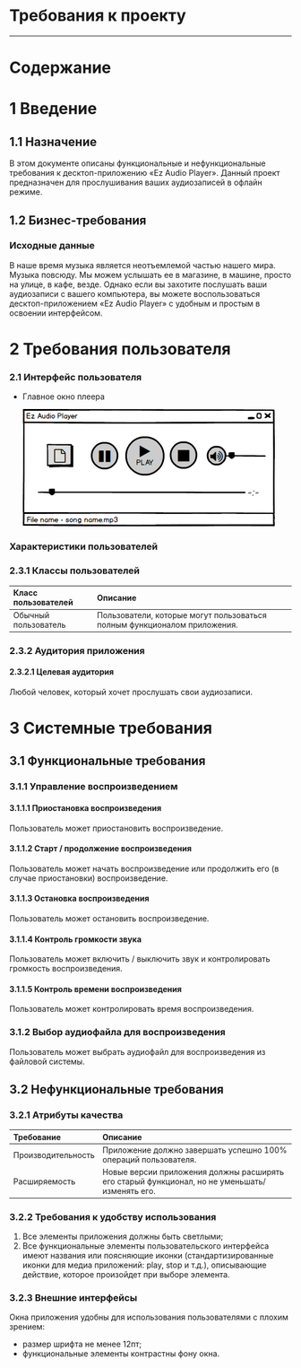 # Требования к проекту
---
# Содержание

# 1 Введение

## 1.1 Назначение
 
В этом документе описаны функциональные и нефункциональные требования к десктоп-приложению «Ez Audio Player». Данный проект предназначен для прослушивания ваших аудиозаписей в офлайн режиме.

## 1.2 Бизнес-требования

### Исходные данные

В наше время музыка является неотъемлемой частью нашего мира. Музыка повсюду. Мы можем услышать ее в магазине, в машине, просто на улице, в кафе, везде. Однако если вы захотите послушать ваши аудиозаписи с вашего компьютера, вы можете воспользоваться десктоп-приложением «Ez Audio Player» с удобным и простым в освоении интерфейсом.

# 2 Требования пользователя

### 2.1 Интерфейс пользователя

- Главное окно плеера

  ![Main](mockups/main.png)

### Характеристики пользователей

### 2.3.1 Классы пользователей

| Класс пользователей | Описание |
|:---|:---|
| Обычный пользователь | Пользователи, которые могут пользоваться полным функционалом приложения. |

### 2.3.2 Аудитория приложения

#### 2.3.2.1 Целевая аудитория

 Любой человек, который хочет прослушать свои аудиозаписи.
 
# 3 Системные требования

## 3.1 Функциональные требования

### 3.1.1 Управление воспроизведением

#### 3.1.1.1 Приостановка воспроизведения
Пользователь может приостановить воспроизведение.
#### 3.1.1.2 Старт / продолжение воспроизведения
Пользователь может начать воспроизведение или продолжить его (в случае приостановки) воспроизведение.
#### 3.1.1.3 Остановка воспроизведения
Пользователь может остановить воспроизведение.
#### 3.1.1.4 Контроль громкости звука
 Пользователь может включить / выключить звук и контролировать громкость воспроизведения.
#### 3.1.1.5 Контроль времени воспроизведения 
 Пользователь может контролировать время воспроизведения.

### 3.1.2 Выбор аудиофайла для воспроизведения
Пользователь может выбрать аудиофайл для воспроизведения из файловой системы.

## 3.2 Нефункциональные требования

### 3.2.1 Атрибуты качества
| Требование | Описание |
|:---|:---|
| Производительность | Приложение должно завершать успешно 100% операций пользователя. |
| Расширяемость | Новые версии приложения должны расширять его старый функционал, но не уменьшать/изменять его. |

### 3.2.2 Требования к удобству использования
1. Все элементы приложения должны быть светлыми;
2. Все функциональные элементы пользовательского интерфейса имеют названия или поясняющие иконки (стандартизированные иконки для медиа приложений: play, stop и т.д.), описывающие действие, которое произойдет при выборе элемента.

### 3.2.3 Внешние интерфейсы
Окна приложения удобны для использования пользователями с плохим зрением:
  * размер шрифта не менее 12пт;
  * функциональные элементы контрастны фону окна.
